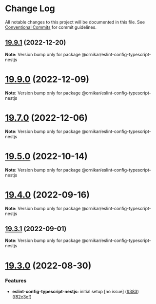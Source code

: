 # Change Log

All notable changes to this project will be documented in this file.
See [Conventional Commits](https://conventionalcommits.org) for commit guidelines.

## [19.9.1](https://github.com/ornikar/eslint-configs/compare/v19.9.0...v19.9.1) (2022-12-20)

**Note:** Version bump only for package @ornikar/eslint-config-typescript-nestjs





# [19.9.0](https://github.com/ornikar/eslint-configs/compare/v19.8.0...v19.9.0) (2022-12-09)

**Note:** Version bump only for package @ornikar/eslint-config-typescript-nestjs





# [19.7.0](https://github.com/ornikar/eslint-configs/compare/v19.6.0...v19.7.0) (2022-12-06)

**Note:** Version bump only for package @ornikar/eslint-config-typescript-nestjs





# [19.5.0](https://github.com/ornikar/eslint-configs/compare/v19.4.0...v19.5.0) (2022-10-14)

**Note:** Version bump only for package @ornikar/eslint-config-typescript-nestjs





# [19.4.0](https://github.com/ornikar/eslint-configs/compare/v19.3.1...v19.4.0) (2022-09-16)

**Note:** Version bump only for package @ornikar/eslint-config-typescript-nestjs





## [19.3.1](https://github.com/ornikar/eslint-configs/compare/v19.3.0...v19.3.1) (2022-09-01)

**Note:** Version bump only for package @ornikar/eslint-config-typescript-nestjs





# [19.3.0](https://github.com/ornikar/eslint-configs/compare/v19.2.0...v19.3.0) (2022-08-30)


### Features

* **eslint-config-typescript-nestjs:** initial setup [no issue] ([#383](https://github.com/ornikar/eslint-configs/issues/383)) ([f82e3ef](https://github.com/ornikar/eslint-configs/commit/f82e3ef04bedb15a0836ebe5261b07209f2f9e62))

